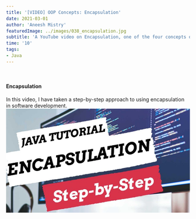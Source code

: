 ```yaml
---
title: '[VIDEO] OOP Concepts: Encapsulation'
date: 2021-03-01
author: 'Aneesh Mistry'
featuredImage: ../images/038_encapsulation.jpg
subtitle: 'A YouTube video on Encapsulation, one of the four concepts of object-orientated programming.'
time: '10'
tags:
- Java
---
```


<br>
<h4>Encapsulation</h4>
<p>
In this video, I have taken a step-by-step approach to using encapsulation in software development.

 <img src="../images/038_encapsulation.jpg" alt="YouTube Video link" target="_blank" href="https://www.youtube.com/watch?v=mxQetSivkqs"> 


</p>
